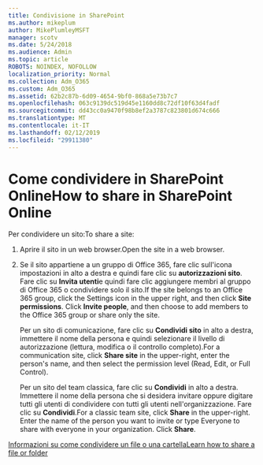```yaml
---
title: Condivisione in SharePoint
ms.author: mikeplum
author: MikePlumleyMSFT
manager: scotv
ms.date: 5/24/2018
ms.audience: Admin
ms.topic: article
ROBOTS: NOINDEX, NOFOLLOW
localization_priority: Normal
ms.collection: Adm_O365
ms.custom: Adm_O365
ms.assetid: 62b2c87b-6d09-4654-9bf0-868a5e73b7c7
ms.openlocfilehash: 063c9139dc519d45e1160dd8c72df10f63d4fadf
ms.sourcegitcommit: dd43cc0a9470f98b8ef2a3787c823801d674c666
ms.translationtype: MT
ms.contentlocale: it-IT
ms.lasthandoff: 02/12/2019
ms.locfileid: "29911380"
---
```

# <a name="how-to-share-in-sharepoint-online"></a><span data-ttu-id="6d31d-102">Come condividere in SharePoint Online</span><span class="sxs-lookup"><span data-stu-id="6d31d-102">How to share in SharePoint Online</span></span>

<span data-ttu-id="6d31d-103">Per condividere un sito:</span><span class="sxs-lookup"><span data-stu-id="6d31d-103">To share a site:</span></span>
  
1. <span data-ttu-id="6d31d-104">Aprire il sito in un web browser.</span><span class="sxs-lookup"><span data-stu-id="6d31d-104">Open the site in a web browser.</span></span>
    
2. <span data-ttu-id="6d31d-p101">Se il sito appartiene a un gruppo di Office 365, fare clic sull'icona impostazioni in alto a destra e quindi fare clic su **autorizzazioni sito**. Fare clic su **Invita utenti**e quindi fare clic aggiungere membri al gruppo di Office 365 o condividere solo il sito.</span><span class="sxs-lookup"><span data-stu-id="6d31d-p101">If the site belongs to an Office 365 group, click the Settings icon in the upper right, and then click **Site permissions**. Click **Invite people**, and then choose to add members to the Office 365 group or share only the site.</span></span> 
    
    <span data-ttu-id="6d31d-107">Per un sito di comunicazione, fare clic su **Condividi sito** in alto a destra, immettere il nome della persona e quindi selezionare il livello di autorizzazione (lettura, modifica o il controllo completo).</span><span class="sxs-lookup"><span data-stu-id="6d31d-107">For a communication site, click **Share site** in the upper-right, enter the person's name, and then select the permission level (Read, Edit, or Full Control).</span></span> 
    
    <span data-ttu-id="6d31d-p102">Per un sito del team classica, fare clic su **Condividi** in alto a destra. Immettere il nome della persona che si desidera invitare oppure digitare tutti gli utenti di condividere con tutti gli utenti nell'organizzazione. Fare clic su **Condividi**.</span><span class="sxs-lookup"><span data-stu-id="6d31d-p102">For a classic team site, click **Share** in the upper-right. Enter the name of the person you want to invite or type Everyone to share with everyone in your organization. Click **Share**.</span></span>
    
[<span data-ttu-id="6d31d-111">Informazioni su come condividere un file o una cartella</span><span class="sxs-lookup"><span data-stu-id="6d31d-111">Learn how to share a file or folder</span></span>](https://go.microsoft.com/fwlink/?linkid=511430)
  

